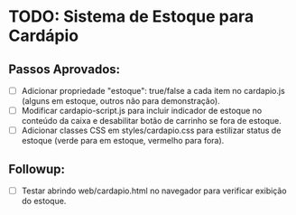 # TODO: Sistema de Estoque para Cardápio

## Passos Aprovados:
- [ ] Adicionar propriedade "estoque": true/false a cada item no cardapio.js (alguns em estoque, outros não para demonstração).
- [ ] Modificar cardapio-script.js para incluir indicador de estoque no conteúdo da caixa e desabilitar botão de carrinho se fora de estoque.
- [ ] Adicionar classes CSS em styles/cardapio.css para estilizar status de estoque (verde para em estoque, vermelho para fora).

## Followup:
- [ ] Testar abrindo web/cardapio.html no navegador para verificar exibição do estoque.
